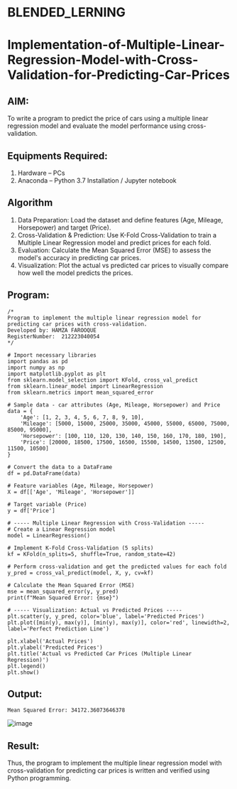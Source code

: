 # BLENDED_LERNING
# Implementation-of-Multiple-Linear-Regression-Model-with-Cross-Validation-for-Predicting-Car-Prices

## AIM:
To write a program to predict the price of cars using a multiple linear regression model and evaluate the model performance using cross-validation.

## Equipments Required:
1. Hardware – PCs
2. Anaconda – Python 3.7 Installation / Jupyter notebook

## Algorithm
1. Data Preparation: Load the dataset and define features (Age, Mileage, Horsepower) and target (Price).
2. Cross-Validation & Prediction: Use K-Fold Cross-Validation to train a Multiple Linear Regression model and predict prices for each fold.
3. Evaluation: Calculate the Mean Squared Error (MSE) to assess the model's accuracy in predicting car prices.
4. Visualization: Plot the actual vs predicted car prices to visually compare how well the model predicts the prices.

## Program:
```
/*
Program to implement the multiple linear regression model for predicting car prices with cross-validation.
Developed by: HAMZA FAROOQUE 
RegisterNumber:  212223040054
*/

# Import necessary libraries
import pandas as pd
import numpy as np
import matplotlib.pyplot as plt
from sklearn.model_selection import KFold, cross_val_predict
from sklearn.linear_model import LinearRegression
from sklearn.metrics import mean_squared_error

# Sample data - car attributes (Age, Mileage, Horsepower) and Price
data = {
    'Age': [1, 2, 3, 4, 5, 6, 7, 8, 9, 10],
    'Mileage': [5000, 15000, 25000, 35000, 45000, 55000, 65000, 75000, 85000, 95000],
    'Horsepower': [100, 110, 120, 130, 140, 150, 160, 170, 180, 190],
    'Price': [20000, 18500, 17500, 16500, 15500, 14500, 13500, 12500, 11500, 10500]
}

# Convert the data to a DataFrame
df = pd.DataFrame(data)

# Feature variables (Age, Mileage, Horsepower)
X = df[['Age', 'Mileage', 'Horsepower']]

# Target variable (Price)
y = df['Price']

# ----- Multiple Linear Regression with Cross-Validation -----
# Create a Linear Regression model
model = LinearRegression()

# Implement K-Fold Cross-Validation (5 splits)
kf = KFold(n_splits=5, shuffle=True, random_state=42)

# Perform cross-validation and get the predicted values for each fold
y_pred = cross_val_predict(model, X, y, cv=kf)

# Calculate the Mean Squared Error (MSE)
mse = mean_squared_error(y, y_pred)
print(f"Mean Squared Error: {mse}")

# ----- Visualization: Actual vs Predicted Prices -----
plt.scatter(y, y_pred, color='blue', label='Predicted Prices')
plt.plot([min(y), max(y)], [min(y), max(y)], color='red', linewidth=2, label='Perfect Prediction Line')

plt.xlabel('Actual Prices')
plt.ylabel('Predicted Prices')
plt.title('Actual vs Predicted Car Prices (Multiple Linear Regression)')
plt.legend()
plt.show()

```

## Output:
```
Mean Squared Error: 34172.36073646378

```
![image](https://github.com/user-attachments/assets/6e81c59b-8f69-4cb5-be2f-4680e63d3d1e)


## Result:
Thus, the program to implement the multiple linear regression model with cross-validation for predicting car prices is written and verified using Python programming.
